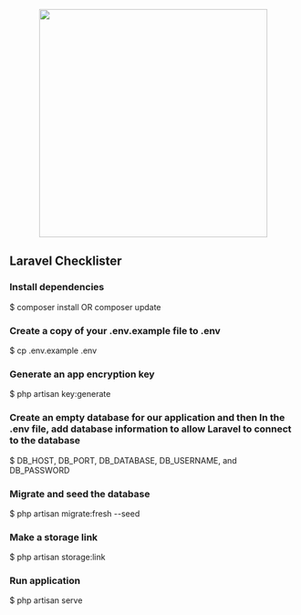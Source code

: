 <p align="center"><img src="https://raw.githubusercontent.com/laravel/art/master/logo-lockup/5%20SVG/2%20CMYK/1%20Full%20Color/laravel-logolockup-cmyk-red.svg" width="400"></p>


## Laravel Checklister

### Install dependencies
$ composer install OR composer update 


### Create a copy of your .env.example file to .env
$ cp .env.example .env 

### Generate an app encryption key
$ php artisan key:generate

### Create an empty database for our application and then In the .env file, add database information to allow Laravel to connect to the database
$ DB_HOST, DB_PORT, DB_DATABASE, DB_USERNAME, and DB_PASSWORD 

### Migrate and seed the database
$ php artisan migrate:fresh --seed

### Make a storage link
$ php artisan storage:link

### Run application
$ php artisan serve

